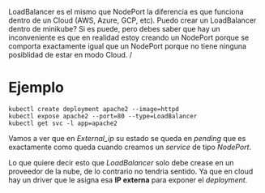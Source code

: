 LoadBalancer es el mismo que NodePort la diferencia es que funciona dentro de un Cloud (AWS, Azure, GCP, etc).
Puedo crear un LoadBalancer dentro de minikube?
Si es puede, pero debes saber que hay un inconveniente es que en realidad estoy creando un NodePort porque se comporta exactamente igual que un NodePort porque no tiene ninguna posiblidad de estar en modo Cloud. /

# Ejemplo
```
kubectl create deployment apache2 --image=httpd
kubectl expose apache2 --port=80 --type=LoadBalancer
kubectl get svc -l app=apache2
```

Vamos a ver que en _External_ip_ su estado se queda en _pending_ que es exactamente como queda cuando creamos un _service_ de tipo _NodePort_.

Lo que quiere decir esto que _LoadBalancer_ solo debe crease en un proveedor de la nube, de lo contrario no tendria sentido. Ya que en cloud hay un driver que le asigna esa **IP externa** para exponer el _deployment_.

